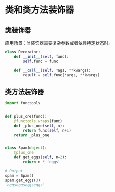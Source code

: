 # 类和类方法装饰器

## 类装饰器

应用场景：当装饰器需要复杂参数或者依赖特定状态时。

```python
class Decorator:
    def __init__(self, func):
        self.func = func

    def __call__(self, *ags, **kwargs):
        result = self.func(*args, **kwargs)
```

## 类方法装饰器

```python
import functools


def plus_one(func):
    @functools.wraps(func)
    def _plus_one(self, n):
        return func(self, n+1)
    return _plus_one


class Spam(object):
    @plus_one
    def get_eggs(self, n=2):
        return n * 'eggs'

# Output
spam = Spam()
spam.get_eggs(3)
'eggseggseggseggs'
```